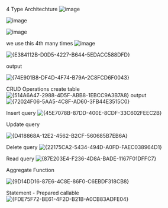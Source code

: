 4 Type Architechture
![image](https://github.com/user-attachments/assets/28f1f600-55bd-4acc-a6cc-3e9b24da028e)

![image](https://github.com/user-attachments/assets/02fa9432-b125-494a-a5fc-38ba40225771)

![image](https://github.com/user-attachments/assets/b5b74a2d-c173-4f25-9802-6bf1e064887b)

 we use this 4th many times 
![image](https://github.com/user-attachments/assets/1f3fca9d-9f48-4e57-883a-75d5578099e5)


![{E384112B-D0D5-4227-B644-5EDACC588DFD}](https://github.com/user-attachments/assets/28301346-07b0-4ef0-b18b-749b19c97c24)


output

![{74E901B8-DF4D-4F74-B79A-2C8FCD6F0043}](https://github.com/user-attachments/assets/ee8193ac-313e-4ca1-9a64-7a97e558f541)

CRUD Operations 
create table
![{514A6A47-2988-4D5F-ABB8-1EBCC9A3B7A8}](https://github.com/user-attachments/assets/7eb63ca8-ce88-41a9-b597-54b6e716fbcf)
output
![{72024F06-5AA5-4C8F-AD60-3FB44E3515C0}](https://github.com/user-attachments/assets/67e619b1-f838-426a-9bd3-02e7944c30d0)


Insert query
![{45E7078B-87DD-400E-8CDF-33C602FEEC2B}](https://github.com/user-attachments/assets/51369c60-b0c4-4fe0-a49c-7f966c29b061)

Update query

![{D418868A-12E2-4562-B2CF-560685B7EB6A}](https://github.com/user-attachments/assets/c91483cc-1565-4863-9cf9-44e563f6d363)

Delete query
![{22175CA2-5434-494D-A0FD-FAEC038964D1}](https://github.com/user-attachments/assets/3bbf5cbb-43b3-42ea-a56d-f9272ca36f3c)

Read query
![{87E203E4-F236-4D8A-BADE-1167F01DFFC7}](https://github.com/user-attachments/assets/3a65841e-3650-4f21-9181-9cba2d3992ec)


Aggregate Function

![{9D14DD16-87E6-4C8E-86F0-C6EBDF318CB8}](https://github.com/user-attachments/assets/450f9aeb-e3d5-45cb-bc73-57329c9461eb)


Statement - Prepared callable
![{FDE75F72-BE61-4F2D-B21B-A0CB83ADFE04}](https://github.com/user-attachments/assets/cbcb585e-876b-4da1-ba9f-5495b901f73e)









